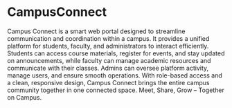 # CampusConnect
Campus Connect is a smart web portal designed to streamline communication and coordination within a campus.
It provides a unified platform for students, faculty, and administrators to interact efficiently.
Students can access course materials, register for events, and stay updated on announcements, while faculty can manage academic resources and communicate with their classes.
Admins can oversee platform activity, manage users, and ensure smooth operations.
With role-based access and a clean, responsive design, Campus Connect brings the entire campus community together in one connected space.
Meet, Share, Grow – Together on Campus.
